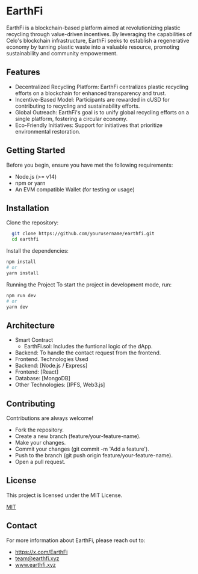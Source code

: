 # EarthFi

EarthFi is a blockchain-based platform aimed at revolutionizing plastic recycling through value-driven incentives. By leveraging the capabilities of Celo's blockchain infrastructure, EarthFi seeks to establish a regenerative economy by turning plastic waste into a valuable resource, promoting sustainability and community empowerment.


## Features

- Decentralized Recycling Platform: EarthFi centralizes plastic recycling efforts on a blockchain for enhanced transparency and trust.
- Incentive-Based Model: Participants are rewarded in cUSD for contributing to recycling and sustainability efforts.
- Global Outreach: EarthFi's goal is to unify global recycling efforts on a single platform, fostering a circular economy.
- Eco-Friendly Initiatives: Support for initiatives that prioritize environmental restoration.

## Getting Started

Before you begin, ensure you have met the following requirements:

- Node.js (>= v14)
- npm or yarn
- An EVM compatible Wallet (for testing or usage)


## Installation

Clone the repository:

```bash
  git clone https://github.com/yourusername/earthfi.git
  cd earthfi
```

Install the dependencies:
```bash
npm install
# or
yarn install
```

Running the Project
To start the project in development mode, run:

```bash
npm run dev
# or
yarn dev
```

## Architecture

- Smart Contract
  - EarthFi.sol: Includes the funtional logic of the dApp.
- Backend: To handle the contact request from the frontend.
- Frontend.
Technologies Used
- Backend: [Node.js / Express]
- Frontend: [React]
- Database: [MongoDB]
- Other Technologies: [IPFS, Web3.js]


## Contributing

Contributions are always welcome!

- Fork the repository.
- Create a new branch (feature/your-feature-name).
- Make your changes.
- Commit your changes (git commit -m 'Add a feature').
- Push to the branch (git push origin feature/your-feature-name).
- Open a pull request.

## License

This project is licensed under the MIT License.

[MIT](https://github.com/Earthfi/Earthfi/blob/main/LICENSE)

## Contact
For more information about EarthFi, please reach out to:

- https://x.com/EarthFi
- team@earthfi.xyz
- www.earthfi.xyz

